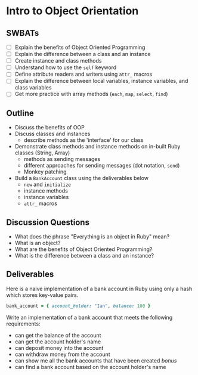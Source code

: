 Intro to Object Orientation
===

## SWBATs
- [ ] Explain the benefits of Object Oriented Programming
- [ ] Explain the difference between a class and an instance
- [ ] Create instance and class methods
- [ ] Understand how to use the `self` keyword
- [ ] Define attribute readers and writers using `attr_` macros
- [ ] Explain the difference between local variables, instance variables, and class variables
- [ ] Get more practice with array methods (`each`, `map`, `select`, `find`)

## Outline
- Discuss the benefits of OOP
- Discuss classes and instances
  - describe methods as the 'interface' for our class
- Demonstrate class methods and instance methods on in-built Ruby classes (String, Array)
  - methods as sending messages
  - different approaches for sending messages (dot notation, `send`)
  - Monkey patching
- Build a `BankAccount` class using the deliverables below
  - `new` and `initialize`
  - instance methods
  - instance variables
  - `attr_` macros


## Discussion Questions
- What does the phrase "Everything is an object in Ruby" mean?
- What is an object?
- What are the benefits of Object Oriented Programming?
- What is the difference between a class and an instance?

## Deliverables

Here is a naive implementation of a bank account in Ruby using only a hash which stores key-value pairs.

```rb
bank_account = { account_holder: "Ian", balance: 100 }
```

Write an implementation of a bank account that meets the following requirements:

- can get the balance of the account
- can get the account holder's name
- can deposit money into the account
- can withdraw money from the account
- can show me all the bank accounts that have been created
*bonus*
- can find a bank account based on the account holder's name